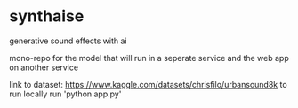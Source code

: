 # synthaise
generative sound effects with ai

mono-repo for the model that will run in a seperate service and the web app on another service

link to dataset: https://www.kaggle.com/datasets/chrisfilo/urbansound8k
to run locally run 'python app.py'
